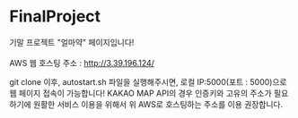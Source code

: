 # FinalProject

기말 프로젝트 "얼마약" 페이지입니다!
<br><br>
AWS 웹 호스팅 주소 : http://3.39.196.124/

git clone 이후, autostart.sh 파일을 실행해주시면, 로컬 IP:5000(포트 : 5000)으로 웹 페이지 접속이 가능합니다!
KAKAO MAP API의 경우 인증키와 고유의 주소가 필요하기에 원활한 서비스 이용을 위해서 위 AWS로 호스팅하는 주소를 이용 권장합니다.
